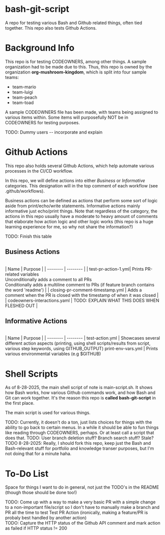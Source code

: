 # bash-git-script

A repo for testing various Bash and Github related things, often tied together. This repo also tests Github Actions.

# Background Info

This repo is for testing CODEOWNERS, among other things. A sample organization had to be made due to this. Thus, this repo is owned by the organization **org-mushroom-kingdom**, which is split into four sample teams:

- team-mario
- team-luigi
- team-peach
- team-toad

A sample CODEOWNERS file has been made, with teams being assigned to various items within. Some items will purposefully NOT be in CODEOWNERS for testing purposes. 

TODO: Dummy users -- incorporate and explain

# Github Actions

This repo also holds several Github Actions, which help automate various processes in the CI/CD workflow. 

In this repo, we will define actions into either *Business* or *Informative* categories. This designation will in the top comment of each workflow (see .github/workflows).  

Business actions can be defined as actions that perform some sort of logic aside from print/echo/write statements. Informative actions mainly informative just echo/print things. Note that regardless of the category, the actions in this repo usually have a moderate to heavy amount of comments that elaborate how action logic and other logic works (this repo is a huge learning experience for me, so why not share the information?)

TODO: Finish this table  

## Business Actions
<br>
| Name | Purpose |
| -------- | -------- |
| test-pr-action-1.yml| Prints PR-related variables <br> Unconditionally adds a comment to all PRs <br> Conditionally adds a multiline comment to PRs (if feature branch contains the word 'readme')  | 
| closing-pr-comment-timestamp.yml | Adds a comment when the PR is closed with the timestamp of when it was closed |
| codeowners-interactions.yaml | TODO: EXPLAIN WHAT THIS DOES WHEN FLESHED OUT |

## Informative Actions
<br>
| Name | Purpose |
| -------- | -------- |
 test-action.yml | Showcases several different action aspects (printing, using shell scripts/results from script, various step keywords, using GITHUB_OUTPUT)
 print-env-vars.yml | Prints various environmental variables (e.g $GITHUB)


# Shell Scripts

As of 8-28-2025, the main shell script of note is main-script.sh. It shows how Bash works, how various Github commands work, and how Bash and Git can work together. It's the reason this repo is **called bash-git-script** in the first place. 

The main script is used for various things.

TODO: Currently, it doesn't do a ton, just lists choices for things with the ability to go back to certain menus. In a while it should be able to fun things like reading through CODEOWNERS, perhaps. Or at least call a script that does that. 
TODO: User branch deletion stuff? Branch search stuff? Stale?  
TODO 8-28-2025: Really, I should fork this repo, keep just the Bash and Bash-relevant stuff for portfolio and knowledge transer purposes, but I'm not doing that for a minute haha.

# To-Do List

Space for things I want to do in general, not just the TODO's in the README (though those should be done too!)

TODO: Come up with a way to make a very basic PR with a simple change to a non-important file/script so I don't have to manually make a branch and PR all the time to test Test PR Action (ironically, making a feature/PR is probaly best handled by another action)  
TODO: Capture the HTTP status of the Github API comment and mark action as failed if HTTP status != 200 